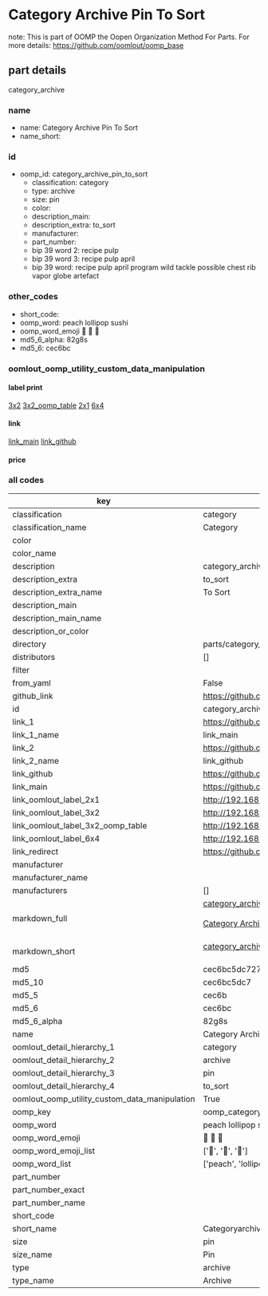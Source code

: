 # Category Archive Pin To Sort  

note: This is part of OOMP the Oopen Organization Method For Parts. For more details: https://github.com/oomlout/oomp_base

##  part details
  



category_archive



### name
* name: Category Archive Pin To Sort
* name_short: 
### id
* oomp_id: category_archive_pin_to_sort
  * classification: category
  * type: archive
  * size: pin
  * color: 
  * description_main: 
  * description_extra: to_sort
  * manufacturer: 
  * part_number: 
  * bip 39 word 2: recipe pulp
  * bip 39 word 3: recipe pulp april
  * bip 39 word: recipe pulp april program wild tackle possible chest rib vapor globe artefact

### other_codes
* short_code: 
* oomp_word: peach lollipop sushi
* oomp_word_emoji :peach: :lollipop: :sushi:
* md5_6_alpha: 82g8s
* md5_6: cec6bc






### oomlout_oomp_utility_custom_data_manipulation
#### label print
[3x2](http://192.168.1.245:1112/?label=oomp%2082g8s)
[3x2_oomp_table](http://192.168.1.108:1112/?label=oomp%2082g8s)
[2x1](http://192.168.1.242:1112/?label=oomp%2082g8s)
[6x4](http://192.168.1.55:1112/?label=oomp%2082g8s)    

#### link

[link_main](https://github.com/oomlout/oomlout_oomp_version_1_messy/tree/main/parts/category_archive_pin_to_sort) [link_github](https://github.com/oomlout/oomlout_oomp_version_1_messy/tree/main/parts/category_archive_pin_to_sort)                             

#### price







### all codes 
| key | value |  
| --- | --- |  
| classification | category |  
| classification_name | Category |  
| color |  |  
| color_name |  |  
| description | category_archive |  
| description_extra | to_sort |  
| description_extra_name | To Sort |  
| description_main |  |  
| description_main_name |  |  
| description_or_color |   |  
| directory | parts/category_archive_pin_to_sort |  
| distributors | [] |  
| filter |  |  
| from_yaml | False |  
| github_link | https://github.com/oomlout/oomlout_oomp_part_src/tree/main/parts/category_archive_pin_to_sort |  
| id | category_archive_pin_to_sort |  
| link_1 | https://github.com/oomlout/oomlout_oomp_version_1_messy/tree/main/parts/category_archive_pin_to_sort |  
| link_1_name | link_main |  
| link_2 | https://github.com/oomlout/oomlout_oomp_version_1_messy/tree/main/parts/category_archive_pin_to_sort |  
| link_2_name | link_github |  
| link_github | https://github.com/oomlout/oomlout_oomp_version_1_messy/tree/main/parts/category_archive_pin_to_sort |  
| link_main | https://github.com/oomlout/oomlout_oomp_version_1_messy/tree/main/parts/category_archive_pin_to_sort |  
| link_oomlout_label_2x1 | http://192.168.1.242:1112/?label=oomp%2082g8s |  
| link_oomlout_label_3x2 | http://192.168.1.245:1112/?label=oomp%2082g8s |  
| link_oomlout_label_3x2_oomp_table | http://192.168.1.108:1112/?label=oomp%2082g8s |  
| link_oomlout_label_6x4 | http://192.168.1.55:1112/?label=oomp%2082g8s |  
| link_redirect | https://github.com/oomlout/oomlout_oomp_version_1_messy/tree/main/parts/category_archive_pin_to_sort |  
| manufacturer |  |  
| manufacturer_name |  |  
| manufacturers | [] |  
| markdown_full | [category_archive_pin_to_sort](none)<br>[](none)<br>[Category Archive Pin To Sort](none)<br><br> |  
| markdown_short | [category_archive_pin_to_sort](none)<br><br> |  
| md5 | cec6bc5dc7279513747d8abe15eb5d9d |  
| md5_10 | cec6bc5dc7 |  
| md5_5 | cec6b |  
| md5_6 | cec6bc |  
| md5_6_alpha | 82g8s |  
| name | Category Archive Pin To Sort |  
| oomlout_detail_hierarchy_1 | category |  
| oomlout_detail_hierarchy_2 | archive |  
| oomlout_detail_hierarchy_3 | pin |  
| oomlout_detail_hierarchy_4 | to_sort |  
| oomlout_oomp_utility_custom_data_manipulation | True |  
| oomp_key | oomp_category_archive_pin_to_sort |  
| oomp_word | peach lollipop sushi |  
| oomp_word_emoji | :peach: :lollipop: :sushi: |  
| oomp_word_emoji_list | [':peach:', ':lollipop:', ':sushi:'] |  
| oomp_word_list | ['peach', 'lollipop', 'sushi'] |  
| part_number |  |  
| part_number_exact |  |  
| part_number_name |  |  
| short_code |  |  
| short_name | Categoryarchive |  
| size | pin |  
| size_name | Pin |  
| type | archive |  
| type_name | Archive |  

